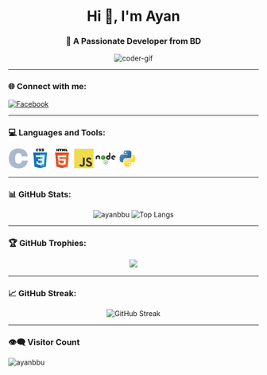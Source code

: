 <h1 align="center">Hi 👋, I'm Ayan</h1>
<h3 align="center">🚀 A Passionate Developer from BD</h3>

<p align="center">
  <img src="https://user-images.githubusercontent.com/74038190/216649426-0c2ee152-84d8-4707-85c4-27a378d2f78a.gif" width="300" alt="coder-gif" />
</p>

---

### 🌐 Connect with me:
<p>
  <a href="https://fb.com/ayanbbu.6" target="_blank">
    <img src="https://img.shields.io/badge/Facebook-1877F2?style=for-the-badge&logo=facebook&logoColor=white" alt="Facebook"/>
  </a>
</p>

---

### 💻 Languages and Tools:

<p>
  <img src="https://raw.githubusercontent.com/devicons/devicon/master/icons/c/c-original.svg" alt="C" width="40" height="40"/>
  <img src="https://raw.githubusercontent.com/devicons/devicon/master/icons/css3/css3-original-wordmark.svg" alt="CSS" width="40" height="40"/>
  <img src="https://raw.githubusercontent.com/devicons/devicon/master/icons/html5/html5-original-wordmark.svg" alt="HTML" width="40" height="40"/>
  <img src="https://raw.githubusercontent.com/devicons/devicon/master/icons/javascript/javascript-original.svg" alt="JavaScript" width="40" height="40"/>
  <img src="https://raw.githubusercontent.com/devicons/devicon/master/icons/nodejs/nodejs-original-wordmark.svg" alt="Node.js" width="40" height="40"/>
  <img src="https://raw.githubusercontent.com/devicons/devicon/master/icons/python/python-original.svg" alt="Python" width="40" height="40"/>
</p>

---

### 📊 GitHub Stats:

<p align="center">
  <img src="https://github-readme-stats.vercel.app/api?username=ayanbbu&show_icons=true&theme=react&locale=en" alt="ayanbbu" height="180"/>
  <img src="https://github-readme-stats.vercel.app/api/top-langs/?username=ayanbbu&layout=compact&theme=react" alt="Top Langs" height="180"/>
</p>

---

### 🏆 GitHub Trophies:

<p align="center">
  <img src="https://github-profile-trophy.vercel.app/?username=ayanbbu&theme=onedark&no-frame=true&row=1" />
</p>

---

### 📈 GitHub Streak:

<p align="center">
  <img src="https://streak-stats.demolab.com/?user=ayanbbu&theme=react&hide_border=true" alt="GitHub Streak"/>
</p>

---

### 👁️‍🗨️ Visitor Count

<p align="left">
  <img src="https://komarev.com/ghpvc/?username=ayanbbu&label=Profile%20views&color=0e75b6&style=flat" alt="ayanbbu" />
</p>
